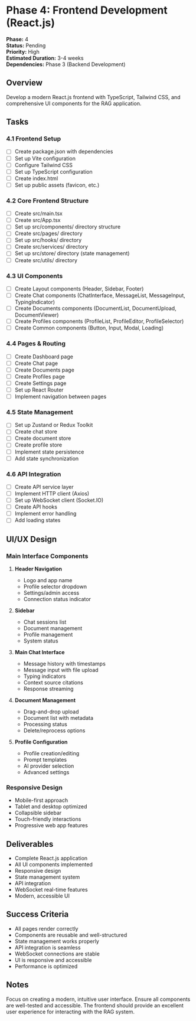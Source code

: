# Phase 4: Frontend Development (React.js)

**Phase:** 4  
**Status:** Pending  
**Priority:** High  
**Estimated Duration:** 3-4 weeks  
**Dependencies:** Phase 3 (Backend Development)

## Overview
Develop a modern React.js frontend with TypeScript, Tailwind CSS, and comprehensive UI components for the RAG application.

## Tasks

### 4.1 Frontend Setup
- [ ] Create package.json with dependencies
- [ ] Set up Vite configuration
- [ ] Configure Tailwind CSS
- [ ] Set up TypeScript configuration
- [ ] Create index.html
- [ ] Set up public assets (favicon, etc.)

### 4.2 Core Frontend Structure
- [ ] Create src/main.tsx
- [ ] Create src/App.tsx
- [ ] Set up src/components/ directory structure
- [ ] Create src/pages/ directory
- [ ] Set up src/hooks/ directory
- [ ] Create src/services/ directory
- [ ] Set up src/store/ directory (state management)
- [ ] Create src/utils/ directory

### 4.3 UI Components
- [ ] Create Layout components (Header, Sidebar, Footer)
- [ ] Create Chat components (ChatInterface, MessageList, MessageInput, TypingIndicator)
- [ ] Create Documents components (DocumentList, DocumentUpload, DocumentViewer)
- [ ] Create Profiles components (ProfileList, ProfileEditor, ProfileSelector)
- [ ] Create Common components (Button, Input, Modal, Loading)

### 4.4 Pages & Routing
- [ ] Create Dashboard page
- [ ] Create Chat page
- [ ] Create Documents page
- [ ] Create Profiles page
- [ ] Create Settings page
- [ ] Set up React Router
- [ ] Implement navigation between pages

### 4.5 State Management
- [ ] Set up Zustand or Redux Toolkit
- [ ] Create chat store
- [ ] Create document store
- [ ] Create profile store
- [ ] Implement state persistence
- [ ] Add state synchronization

### 4.6 API Integration
- [ ] Create API service layer
- [ ] Implement HTTP client (Axios)
- [ ] Set up WebSocket client (Socket.IO)
- [ ] Create API hooks
- [ ] Implement error handling
- [ ] Add loading states

## UI/UX Design

### Main Interface Components
1. **Header Navigation**
   - Logo and app name
   - Profile selector dropdown
   - Settings/admin access
   - Connection status indicator

2. **Sidebar**
   - Chat sessions list
   - Document management
   - Profile management
   - System status

3. **Main Chat Interface**
   - Message history with timestamps
   - Message input with file upload
   - Typing indicators
   - Context source citations
   - Response streaming

4. **Document Management**
   - Drag-and-drop upload
   - Document list with metadata
   - Processing status
   - Delete/reprocess options

5. **Profile Configuration**
   - Profile creation/editing
   - Prompt templates
   - AI provider selection
   - Advanced settings

### Responsive Design
- Mobile-first approach
- Tablet and desktop optimized
- Collapsible sidebar
- Touch-friendly interactions
- Progressive web app features

## Deliverables
- Complete React.js application
- All UI components implemented
- Responsive design
- State management system
- API integration
- WebSocket real-time features
- Modern, accessible UI

## Success Criteria
- All pages render correctly
- Components are reusable and well-structured
- State management works properly
- API integration is seamless
- WebSocket connections are stable
- UI is responsive and accessible
- Performance is optimized

## Notes
Focus on creating a modern, intuitive user interface. Ensure all components are well-tested and accessible. The frontend should provide an excellent user experience for interacting with the RAG system.
